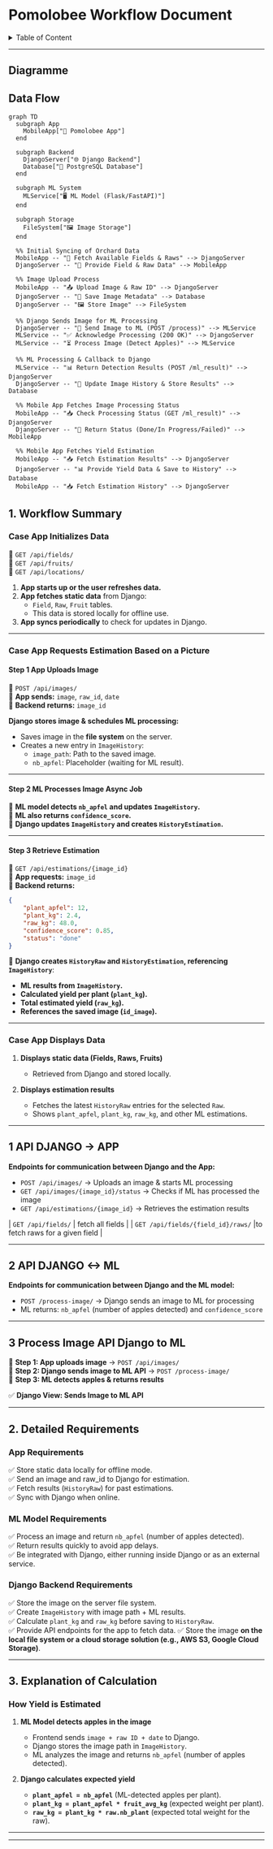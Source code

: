 # **Pomolobee Workflow Document**

<details>
<summary>Table of Content</summary>

<!-- TOC -->
- [**Pomolobee Workflow Document**](#pomolobee-workflow-document)
  - [Diagramme](#diagramme)
  - [**Data Flow**](#data-flow)
  - [**1. Workflow Summary**](#1-workflow-summary)
    - [**Case App Initializes Data**](#case-app-initializes-data)
    - [**Case App Requests Estimation Based on a Picture**](#case-app-requests-estimation-based-on-a-picture)
    - [**Case App Displays Data**](#case-app-displays-data)
  - [**1 API DJANGO -> APP**](#1-api-django-app)
  - [**2 API DJANGO <-> ML**](#2-api-django-ml)
  - [**3 Process Image API Django to ML**](#3-process-image-api-django-to-ml)
  - [**2. Detailed Requirements**](#2-detailed-requirements)
    - [**App Requirements**](#app-requirements)
    - [**ML Model Requirements**](#ml-model-requirements)
    - [**Django Backend Requirements**](#django-backend-requirements)
  - [**3. Explanation of Calculation**](#3-explanation-of-calculation)
    - [**How Yield is Estimated**](#how-yield-is-estimated)
<!-- TOC END -->

</details>

  
---
## Diagramme
## **Data Flow**
```mermaid
graph TD
  subgraph App
    MobileApp["📱 Pomolobee App"]
  end

  subgraph Backend
    DjangoServer["🌐 Django Backend"]
    Database["📂 PostgreSQL Database"]
  end

  subgraph ML System
    MLService["🖥️ ML Model (Flask/FastAPI)"]
  end

  subgraph Storage
    FileSystem["🖼️ Image Storage"]
  end

  %% Initial Syncing of Orchard Data
  MobileApp -- "📍 Fetch Available Fields & Raws" --> DjangoServer
  DjangoServer -- "📄 Provide Field & Raw Data" --> MobileApp

  %% Image Upload Process
  MobileApp -- "📤 Upload Image & Raw ID" --> DjangoServer
  DjangoServer -- "📂 Save Image Metadata" --> Database
  DjangoServer -- "🖼️ Store Image" --> FileSystem

  %% Django Sends Image for ML Processing
  DjangoServer -- "🔄 Send Image to ML (POST /process)" --> MLService
  MLService -- "✅ Acknowledge Processing (200 OK)" --> DjangoServer
  MLService -- "⏳ Process Image (Detect Apples)" --> MLService

  %% ML Processing & Callback to Django
  MLService -- "📊 Return Detection Results (POST /ml_result)" --> DjangoServer
  DjangoServer -- "📄 Update Image History & Store Results" --> Database

  %% Mobile App Fetches Image Processing Status
  MobileApp -- "📥 Check Processing Status (GET /ml_result)" --> DjangoServer
  DjangoServer -- "📄 Return Status (Done/In Progress/Failed)" --> MobileApp

  %% Mobile App Fetches Yield Estimation
  MobileApp -- "📥 Fetch Estimation Results" --> DjangoServer
  DjangoServer -- "📊 Provide Yield Data & Save to History" --> Database
  MobileApp -- "📥 Fetch Estimation History" --> DjangoServer

```




## **1. Workflow Summary**

### **Case App Initializes Data**

📌 `GET /api/fields/`  
📌 `GET /api/fruits/`  
📌 `GET /api/locations/`  
1. **App starts up or the user refreshes data.**  
2. **App fetches static data** from Django:  
   - `Field`, `Raw`, `Fruit` tables.  
   - This data is stored locally for offline use.  
3. **App syncs periodically** to check for updates in Django.  

---

### **Case App Requests Estimation Based on a Picture**

#### **Step 1 App Uploads Image**
📌 `POST /api/images/`  
📩 **App sends:** `image`, `raw_id`, `date`  
📩 **Backend returns:** `image_id`  

**Django stores image & schedules ML processing:**  
   - Saves image in the **file system** on the server.  
   - Creates a new entry in `ImageHistory`:  
     - `image_path`: Path to the saved image.  
     - `nb_apfel`: Placeholder (waiting for ML result).  

---

#### **Step 2 ML Processes Image Async Job**
📌 **ML model detects `nb_apfel` and updates `ImageHistory`.**  
📌 **ML also returns `confidence_score`.**  
📌 **Django updates `ImageHistory` and creates `HistoryEstimation`.**  

---

#### **Step 3 Retrieve Estimation**
📌 `GET /api/estimations/{image_id}`  
📩 **App requests:** `image_id`  
📩 **Backend returns:**  
```json
{
    "plant_apfel": 12,
    "plant_kg": 2.4,
    "raw_kg": 48.0,
    "confidence_score": 0.85,
    "status": "done"
}
```
📌 **Django creates `HistoryRaw` and `HistoryEstimation`, referencing `ImageHistory`**:  
   - **ML results from `ImageHistory`.**  
   - **Calculated yield per plant (`plant_kg`).**  
   - **Total estimated yield (`raw_kg`).**  
   - **References the saved image (`id_image`).**  

---

### **Case App Displays Data**
1. **Displays static data (Fields, Raws, Fruits)**  
   - Retrieved from Django and stored locally.  

2. **Displays estimation results**  
   - Fetches the latest `HistoryRaw` entries for the selected `Raw`.  
   - Shows `plant_apfel`, `plant_kg`, `raw_kg`, and other ML estimations.  

---

## **1 API DJANGO -> APP**
**Endpoints for communication between Django and the App:**  
- `POST /api/images/` → Uploads an image & starts ML processing  
- `GET /api/images/{image_id}/status` → Checks if ML has processed the image  
- `GET /api/estimations/{image_id}` → Retrieves the estimation results  

| `GET /api/fields/` | fetch all fields |
| `GET /api/fields/{field_id}/raws/` |to fetch raws for a given field | 


---

## **2 API DJANGO <-> ML**
**Endpoints for communication between Django and the ML model:**  
- `POST /process-image/` → Django sends an image to ML for processing  
- ML returns: `nb_apfel` (number of apples detected) and `confidence_score`  

---

## **3 Process Image API Django to ML**
📌 **Step 1: App uploads image** → `POST /api/images/`  
📌 **Step 2: Django sends image to ML API** → `POST /process-image/`  
📌 **Step 3: ML detects apples & returns results**  

✅ **Django View: Sends Image to ML API**
 
---
## **2. Detailed Requirements**

### **App Requirements**
✅ Store static data locally for offline mode.  
✅ Send an image and raw_id to Django for estimation.  
✅ Fetch results (`HistoryRaw`) for past estimations.  
✅ Sync with Django when online.  

### **ML Model Requirements**
✅ Process an image and return `nb_apfel` (number of apples detected).  
✅ Return results quickly to avoid app delays.  
✅ Be integrated with Django, either running inside Django or as an external service.  

### **Django Backend Requirements**
✅ Store the image on the server file system.  
✅ Create `ImageHistory` with image path + ML results.  
✅ Calculate `plant_kg` and `raw_kg` before saving to `HistoryRaw`.  
✅ Provide API endpoints for the app to fetch data. 
✅ Store the image **on the local file system or a cloud storage solution (e.g., AWS S3, Google Cloud Storage)**.  


---

## **3. Explanation of Calculation**

### **How Yield is Estimated**
1. **ML Model detects apples in the image**  
   - Frontend sends `image + raw ID + date` to Django.  
   - Django stores the image path in `ImageHistory`.  
   - ML analyzes the image and returns `nb_apfel` (number of apples detected).  

2. **Django calculates expected yield**  
   - **`plant_apfel = nb_apfel`** (ML-detected apples per plant).  
   - **`plant_kg = plant_apfel * fruit_avg_kg`** (expected weight per plant).  
   - **`raw_kg = plant_kg * raw.nb_plant`** (expected total weight for the raw).  

---
 
--- 